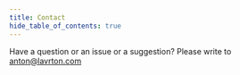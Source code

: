 ```yaml
---
title: Contact
hide_table_of_contents: true
---
```



Have a question or an issue or a suggestion? Please write to anton@lavrton.com